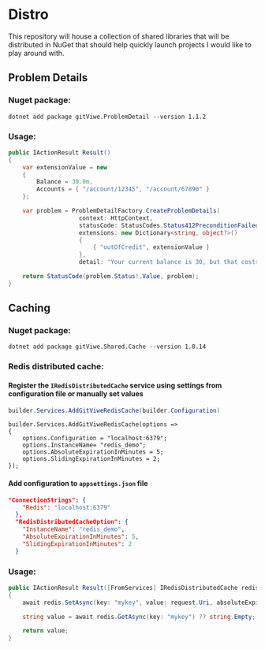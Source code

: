 # Distro
This repository will house a collection of shared libraries that will be distributed in NuGet that should help quickly launch projects I would like to play around with.

## Problem Details

### Nuget package:
```
dotnet add package gitViwe.ProblemDetail --version 1.1.2
```

### Usage:

```csharp
public IActionResult Result()
{
    var extensionValue = new
    {
        Balance = 30.0m,
        Accounts = { "/account/12345", "/account/67890" }
    };

    var problem = ProblemDetailFactory.CreateProblemDetails(
                    context: HttpContext,
                    statusCode: StatusCodes.Status412PreconditionFailed,
                    extensions: new Dictionary<string, object?>()
                    {
                        { "outOfCredit", extensionValue }
                    },
                    detail: "Your current balance is 30, but that costs 50.");

    return StatusCode(problem.Status!.Value, problem);
}
```

## Caching

### Nuget package:
```
dotnet add package gitViwe.Shared.Cache --version 1.0.14
```

### Redis distributed cache:
#### Register the `IRedisDistributedCache` service using settings from configuration file or manually set values

```csharp
builder.Services.AddGitViweRedisCache(builder.Configuration)
```
```
builder.Services.AddGitViweRedisCache(options =>
{
    options.Configuration = "localhost:6379";
    options.InstanceName= "redis_demo";
    options.AbsoluteExpirationInMinutes = 5;
    options.SlidingExpirationInMinutes = 2;
});
```

#### Add configuration to `appsettings.json` file
```json
"ConnectionStrings": {
    "Redis": "localhost:6379"
  },
  "RedisDistributedCacheOption": {
    "InstanceName": "redis_demo",
    "AbsoluteExpirationInMinutes": 5,
    "SlidingExpirationInMinutes": 2
  }
```

### Usage:

```csharp
public IActionResult Result([FromServices] IRedisDistributedCache redis, [FromBody] UrlShortenRequest request)
{
    await redis.SetAsync(key: "mykey", value: request.Uri, absoluteExpirationRelativeToNow: TimeSpan.FromMinutes(request.MinutesUntilExpiry));

    string value = await redis.GetAsync(key: "mykey") ?? string.Empty;

    return value;
}
```